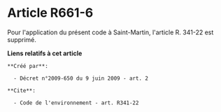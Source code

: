 # Article R661-6

Pour l'application du présent code à Saint-Martin, l'article R. 341-22 est supprimé.

**Liens relatifs à cet article**

	**Créé par**:

	  - Décret n°2009-650 du 9 juin 2009 - art. 2

	**Cite**:

	  - Code de l'environnement - art. R341-22
